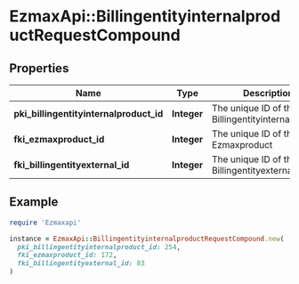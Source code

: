 # EzmaxApi::BillingentityinternalproductRequestCompound

## Properties

| Name | Type | Description | Notes |
| ---- | ---- | ----------- | ----- |
| **pki_billingentityinternalproduct_id** | **Integer** | The unique ID of the Billingentityinternalproduct | [optional] |
| **fki_ezmaxproduct_id** | **Integer** | The unique ID of the Ezmaxproduct |  |
| **fki_billingentityexternal_id** | **Integer** | The unique ID of the Billingentityexternal |  |

## Example

```ruby
require 'Ezmaxapi'

instance = EzmaxApi::BillingentityinternalproductRequestCompound.new(
  pki_billingentityinternalproduct_id: 254,
  fki_ezmaxproduct_id: 172,
  fki_billingentityexternal_id: 83
)
```

